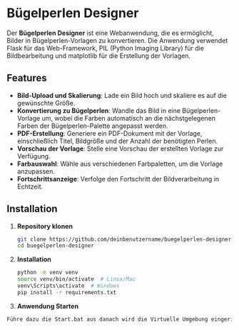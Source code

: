 # Bügelperlen Designer

Der **Bügelperlen Designer** ist eine Webanwendung, die es ermöglicht, Bilder in Bügelperlen-Vorlagen zu konvertieren. Die Anwendung verwendet Flask für das Web-Framework, PIL (Python Imaging Library) für die Bildbearbeitung und matplotlib für die Erstellung der Vorlagen.

## Features

- **Bild-Upload und Skalierung**: Lade ein Bild hoch und skaliere es auf die gewünschte Größe.
- **Konvertierung zu Bügelperlen**: Wandle das Bild in eine Bügelperlen-Vorlage um, wobei die Farben automatisch an die nächstgelegenen Farben der Bügelperlen-Palette angepasst werden.
- **PDF-Erstellung**: Generiere ein PDF-Dokument mit der Vorlage, einschließlich Titel, Bildgröße und der Anzahl der benötigten Perlen.
- **Vorschau der Vorlage**: Stelle eine Vorschau der erstellten Vorlage zur Verfügung.
- **Farbauswahl**: Wähle aus verschiedenen Farbpaletten, um die Vorlage anzupassen.
- **Fortschrittsanzeige**: Verfolge den Fortschritt der Bildverarbeitung in Echtzeit.

## Installation

1. **Repository klonen**
   ```sh
   git clone https://github.com/deinbenutzername/buegelperlen-designer.git
   cd buegelperlen-designer

2. **Installation**
   ```sh
   python -m venv venv
   source venv/bin/activate  # Linux/Mac
   venv\Scripts\activate  # Windows
   pip install -r requirements.txt

3. **Anwendung Starten**
  ```sh
  Führe dazu die Start.bat aus danach wird die Virtuelle Umgebung eingerichtet, Die Pakete installiert, Und das Script gestartet. Der Webbrowser öffnet sich automatisch





